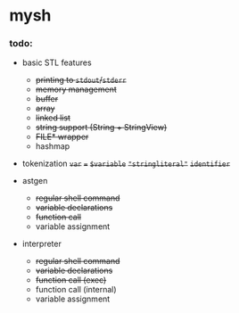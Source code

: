 # mysh

### todo:

* basic STL features
  * ~~printing to `stdout`/`stderr`~~
  * ~~memory management~~
  * ~~buffer~~
  * ~~array~~
  * ~~linked list~~
  * ~~string support (String + StringView)~~
  * ~~FILE* wrapper~~
  * hashmap

* tokenization
	~~`var`~~
	~~`=`~~
	~~`$variable`~~
	~~`"stringliteral"`~~
	~~`identifier`~~

* astgen
  * ~~regular shell command~~
  * ~~variable declarations~~
  * ~~function call~~
  * variable assignment

* interpreter
  * ~~regular shell command~~
  * ~~variable declarations~~
  * ~~function call (exec)~~
  * function call (internal)
  * variable assignment
